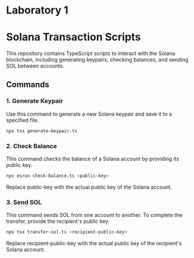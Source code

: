 # Laboratory 1
# Solana Transaction Scripts

This repository contains TypeScript scripts to interact with the Solana blockchain, including generating keypairs, checking balances, and sending SOL between accounts.

## Commands

### 1. Generate Keypair

Use this command to generate a new Solana keypair and save it to a specified file.

```bash
npx tsx generate-keypair.ts
```

### 2. Check Balance

This command checks the balance of a Solana account by providing its public key.

```bash
npx esrun check-balance.ts <public-key>
```

Replace public-key with the actual public key of the Solana account.

### 3. Send SOL

This command sends SOL from one account to another. To complete the transfer, provide the recipient's public key.

```bash
npx tsx transfer-sol.ts <recipient-public-key>
```

Replace recipient-public-key with the actual public key of the recipient's Solana account.
